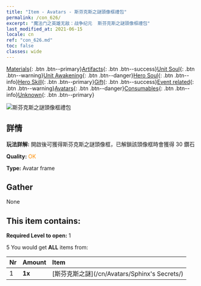 ```yaml
---
title: "Item - Avatars - 斯芬克斯之謎頭像框禮包"
permalink: /con_626/
excerpt: "魔法门之英雄无敌：战争纪元  斯芬克斯之謎頭像框禮包"
last_modified_at: 2021-06-15
locale: cn
ref: "con_626.md"
toc: false
classes: wide
---
```

 [Materials](/ItemsCN/){: .btn .btn--primary}[Artifacts](/ItemsCN/Artifacts/){: .btn .btn--success}[Unit Soul](/ItemsCN/UnitSoul/){: .btn .btn--warning}[Unit Awakening](/ItemsCN/UnitAwakening/){: .btn .btn--danger}[Hero Soul](/ItemsCN/HeroSoul/){: .btn .btn--info}[Hero Skill](/ItemsCN/HeroSkill/){: .btn .btn--primary}[Gift](/ItemsCN/Gift/){: .btn .btn--success}[Event related](/ItemsCN/Events/){: .btn .btn--warning}[Avatars](/ItemsCN/Avatars/){: .btn .btn--danger}[Consumables](/ItemsCN/Consumables/){: .btn .btn--info}[Unknown](/ItemsCN/Unknown/){: .btn .btn--primary}

 ![斯芬克斯之謎頭像框禮包](/images/t/i_907003.png)

## 詳情
 **玩法詳解:** 開啟後可獲得斯芬克斯之謎頭像框，已解鎖該頭像框時會獲得 30 鑽石

 **Quality:** <span style="color: #FF8C00">OK</span>

 **Type:** Avatar frame

## Gather

  None

## This item contains:

 **Required Level to open:** 1

 5 You would get **ALL** items  from:

  | Nr | Amount |     Item    |
  |:---|:-------|:------------|
  | 1 |  **1x** | [斯芬克斯之謎](/cn/Avatars/Sphinx's Secrets/) |  | 
